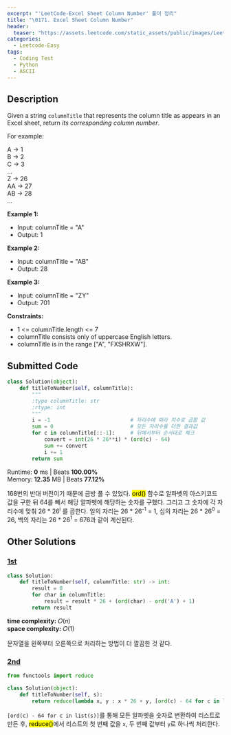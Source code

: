 ```yaml
---
excerpt: "'LeetCode-Excel Sheet Column Number' 풀이 정리"
title: "\0171. Excel Sheet Column Number"
header:
  teaser: "https://assets.leetcode.com/static_assets/public/images/LeetCode_Sharing.png"
categories:
  - Leetcode-Easy
tags:
  - Coding Test
  - Python
  - ASCII
---
```


## <i class="fa-solid fa-file-lines"></i> Description

Given a string `columnTitle` that represents the column title as appears in an Excel sheet, return *its corresponding column number*.

For example:

A -> 1   
B -> 2   
C -> 3   
...   
Z -> 26   
AA -> 27   
AB -> 28    
...   

**Example 1:**

- Input: columnTitle = "A"
- Output: 1

**Example 2:**

- Input: columnTitle = "AB"
- Output: 28

**Example 3:**

- Input: columnTitle = "ZY"
- Output: 701

**Constraints:**

- 1 <= columnTitle.length <= 7
- columnTitle consists only of uppercase English letters.
- columnTitle is in the range ["A", "FXSHRXW"].

## <i class="fa-solid fa-cloud-arrow-up"></i> Submitted Code

```python
class Solution(object):
    def titleToNumber(self, columnTitle):
        """
        :type columnTitle: str
        :rtype: int
        """
        i = -1                          # 자리수에 따라 지수로 곱할 값
        sum = 0                         # 모든 자리수를 더한 결과값
        for c in columnTitle[::-1]:     # 뒤에서부터 순서대로 체크
            convert = int(26 * 26**i) * (ord(c) - 64)
            sum += convert
            i += 1
        return sum
```
<i class="fa-solid fa-clock"></i> Runtime: **0** ms \| Beats **100.00%**    
<i class="fa-solid fa-memory"></i> Memory: **12.35** MB \| Beats **77.12%**

168번의 반대 버전이기 때문에 금방 풀 수 있었다. <mark>ord()</mark> 함수로 알파벳의 아스키코드 값을 구한 뒤 64를 빼서 해당 알파벳에 해당하는 숫자를 구했다. 그리고 그 숫자에 각 자리수에 맞춰 26 * 26<sup>i</sup> 를 곱한다. 일의 자리는 26 * 26<sup>-1</sup> = 1, 십의 자리는 26 * 26<sup>0</sup> = 26, 백의 자리는 26 * 26<sup>1</sup> = 676과 같이 계산된다.

## <i class="fa-solid fa-flask"></i> Other Solutions

### <a href="https://leetcode.com/problems/excel-sheet-column-number/solutions/5980561/beginner-friendly-step-by-steps-solution-beats-100-user-in-each-solution-of-me/" target="_blank">1st</a>

```python
class Solution:
    def titleToNumber(self, columnTitle: str) -> int:
        result = 0
        for char in columnTitle:
            result = result * 26 + (ord(char) - ord('A') + 1)
        return result
```
<i class="fa-solid fa-clock"></i> **time complexity:** 𝑂(𝑛)    
<i class="fa-solid fa-memory"></i> **space complexity:** 𝑂(1)           

문자열을 왼쪽부터 오른쪽으로 처리하는 방법이 더 깔끔한 것 같다.

### <a href="https://leetcode.com/problems/excel-sheet-column-number/solutions/52107/my-solutions-in-3-languages-does-any-one-have-one-line-solution-in-java-or-c/" target="_blank">2nd</a>

```python
from functools import reduce

class Solution(object):
    def titleToNumber(self, s):
        return reduce(lambda x, y : x * 26 + y, [ord(c) - 64 for c in list(s)])
```
`[ord(c) - 64 for c in list(s)]`를 통해 모든 알파벳을 숫자로 변환하여 리스트로 만든 후, <mark>reduce()</mark>에서 리스트의 첫 번째 값을 `x`, 두 번째 값부터 `y`로 하나씩 처리한다.